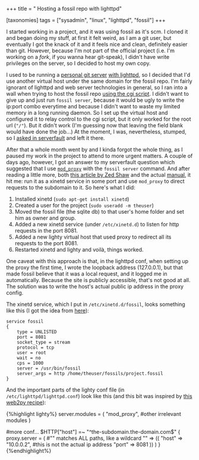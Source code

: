 +++
title = " Hosting a fossil repo with lighttpd"

[taxonomies]
tags =  ["sysadmin", "linux", "lighttpd", "fossil"]
+++

I started working in a project, and it was using fossil as it's scm. I cloned it and began doing my stuff, at first it felt weird, as I am a git user, but eventually I got the knack of it and it feels nice and clean, definitely easier than git. However, because I'm not part of the official project (i.e. I'm working on a *fork*, if you wanna hear git-speak), I didn't have write privileges on the server, so I decided to host my own copy.

<!-- more -->


I used to be running a [personal git server](http://git.lfborjas.com) [with lighttpd](http://jonathanrobson.me/2009/11/how-to-setup-gitweb-with-lighttpd-on-ubuntu), so I decided that I'd use another virtual host under the same domain for the fossil repo. I'm fairly ignorant of lighttpd and web server technologies in general, so I ran into a wall when trying to host the fossil repo [using the cgi script](http://www.fossil-scm.org/index.html/doc/trunk/www/server.wiki). I didn't want to give up and just run `fossil server`, because it would be ugly to write the ip:port combo everytime and because I didn't want to waste my limited memory in a long running daemon. So I set up the virtual host and configured it to relay control to the cgi script, but it only worked for the root url (`"/"`). But it didn't work (I'm guessing now that leaving the field blank would have done the job...)
At the moment, I was, nevertheless, stumped, so I [asked in serverfault](http://serverfault.com/questions/228954/how-to-host-a-fossil-repository-with-lighttpd/251238) and left it there.

After that a whole month went by and I kinda forgot the whole thing, as I paused my work in the project to attend to more urgent matters. A couple of days ago, however, I got an answer to my serverfault question which suggested that I use [`mod_proxy`](http://redmine.lighttpd.net/wiki/1/Docs:ModProxy) with the `fossil server` command. And after reading a little more, both [this article by Zed Shaw](http://sheddingbikes.com/posts/1276624594.html) and the actual [manual](http://www.fossil-scm.org/index.html/doc/trunk/www/server.wiki), it hit me: run it as a xinetd service in some port and use `mod_proxy` to direct requests to the subdomain to it. So here's what I did:

1. Installed xinetd (`sudo apt-get install xinetd`)
2. Created a user for the project (`sudo useradd -m theuser`)
3. Moved the fossil file (the sqlite db) to that user's home folder and set him as owner and group.
4. Added a new xinetd service (under `/etc/xinetd.d`) to listen for http requests in the port 8081.
5. Added a new lighty virtual host that used proxy to redirect all its requests to the port 8081.
6. Restarted xinetd and lighty and voilà, things worked.

One caveat with this approach is that, in the lighttpd conf, when setting up the proxy the first time, I wrote the loopback address (127.0.0.1), but that made fossil believe that it was a local request, and it logged me in automatically. Because the site is publicly accessible, that's not good at all. The solution was to write the host's actual public ip address in the proxy config.

The xinetd service, which I put in `/etc/xinetd.d/fossil`, looks something like this (I got the idea from [here](http://www.mail-archive.com/fossil-users@lists.fossil-scm.org/msg01431.html)):

    service fossil
    {
        type = UNLISTED
        port = 8081
        socket_type = stream
        protocol = tcp
        user = root
        wait = no
        cps = 1000
        server = /usr/bin/fossil
        server_args = http /home/theuser/fossils/project.fossil
    }

And the important parts of the lighty conf file (in `/etc/lighttpd/lighttpd.conf`) look like this (and this bit was inspired by [this web2py recipe](http://web2pyslices.com/main/slices/take_slice/96)):

{%highlight lighty%}
server.modules  = (
            "mod_proxy",
            #other irrelevant modules 
)

#more conf...
$HTTP["host"] =~ "^the-subdomain.the-domain.com$" {
  proxy.server = (
    #"" matches ALL paths, like a wildcard
    "" => ((
     "host" => "10.0.0.2", #this is not the actual ip address
     "port" => 8081
    ))
  )
}
{%endhighlight%}
